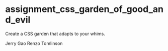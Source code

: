 # assignment_css_garden_of_good_and_evil
Create a CSS garden that adapts to your whims.

Jerry Gao
Renzo Tomlinson